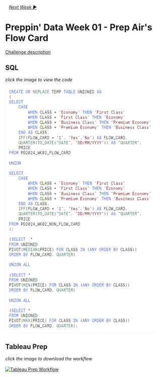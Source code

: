 <h6> &nbsp;&nbsp;&nbsp;<a href="../Week_2/README.md">Next Week  ▶</a></h6>

# Preppin' Data Week 01 - Prep Air's Flow Card

[Challenge description](https://preppindata.blogspot.com/2024/01/2024-week-1-prep-airs-flow-card.html)

## SQL

<i>click the image to view the code</i><br>
<br>
<a href="Snowflake SQL.sql">
<img src="PD 2024 wk 2 SQL.png?raw=true" alt="SQL Code">
</a>

## Tableau Prep

<i>click the image to download the workflow</i><br>
<br>
<a href="Challenge 2024 week 2.tflx">
<img src="PD 2024 wk 2.png?raw=true" alt="Tableau Prep Workflow">
</a>
